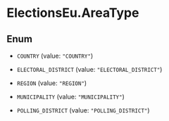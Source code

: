 # ElectionsEu.AreaType

## Enum


* `COUNTRY` (value: `"COUNTRY"`)

* `ELECTORAL_DISTRICT` (value: `"ELECTORAL_DISTRICT"`)

* `REGION` (value: `"REGION"`)

* `MUNICIPALITY` (value: `"MUNICIPALITY"`)

* `POLLING_DISTRICT` (value: `"POLLING_DISTRICT"`)


